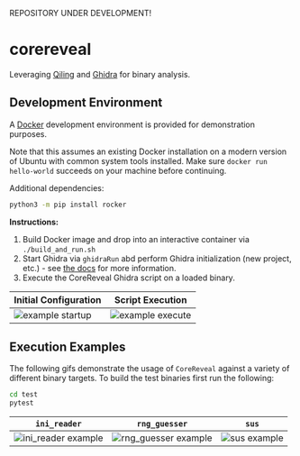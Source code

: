 REPOSITORY UNDER DEVELOPMENT!

# corereveal
Leveraging [Qiling](https://qiling.io/) and [Ghidra](https://ghidra-sre.org/) for binary analysis.

## Development Environment

A [Docker](https://www.docker.com/) development environment is provided for demonstration purposes.

Note that this assumes an existing Docker installation on a modern version of Ubuntu with common system tools installed. Make sure `docker run hello-world` succeeds on your machine before continuing.

Additional dependencies:

```bash
python3 -m pip install rocker
```

**Instructions:**
1. Build Docker image and drop into an interactive container via `./build_and_run.sh`
2. Start Ghidra via `ghidraRun` abd perform Ghidra initialization (new project, etc.) - see [the docs](https://ghidra-sre.org/) for more information.
3. Execute the CoreReveal Ghidra script on a loaded binary.

Initial Configuration | Script Execution
--- | ---
![example startup](docs/container-startup.gif) | ![example execute](docs/running-corereveal.gif)


## Execution Examples

The following gifs demonstrate the usage of `CoreReveal` against a variety of different binary targets. To build the test binaries first run the following:

```bash
cd test
pytest
```

`ini_reader` | `rng_guesser` | `sus`
--- | --- | ---
![ini_reader example](docs/example-ini-reader.gif) | ![rng_guesser example](docs/example-rng-guesser.gif) | ![sus example](docs/example-sus.gif)

